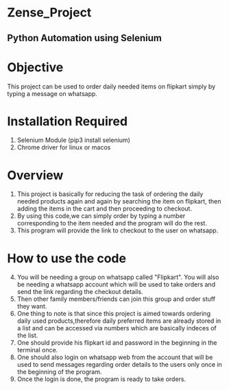 # Zense_Project
## Python Automation using Selenium
#  Objective
This project can be used to order daily needed items on flipkart simply by typing a message on whatsapp.

# Installation Required
1) Selenium Module (pip3 install selenium) 
3) Chrome driver for linux or macos

# Overview
1) This project is basically for reducing the task of ordering the daily needed products again and again by searching the item on flipkart, then adding the items in the cart and then proceeding to checkout. 
2) By using this code,we can simply order by typing a number corresponding to the item needed and the program will do the rest. 
3) This program will provide the link to checkout to the user on whatsapp.

# How to use the code
4) You will be needing a group on whatsapp called "Flipkart". You will also be needing a whatsapp account which will be used to take orders and send the link regarding the checkout details.
5) Then other family members/friends can join this group and order stuff they want.
6) One thing to note is that since this project is aimed towards ordering daily used products,therefore daily preferred items are already stored in a list and can be accessed via numbers which are basically indeces of the list.
7) One should provide his flipkart id and password in the beginning in the terminal once.
8) One should also login on whatsapp web from the account that will be used to send messages regarding order details to the users only once in the beginning of the program. 
9) Once the login is done, the program is ready to take orders.


